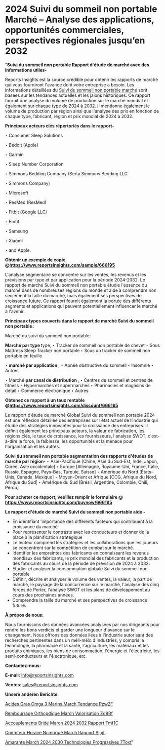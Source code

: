 # 2024 Suivi du sommeil non portable Marché – Analyse des applications, opportunités commerciales, perspectives régionales jusqu’en 2032

"<strong>Suivi du sommeil non portable Rapport d'étude de marché avec des informations utiles-</strong>

Reports Insights est la source crédible pour obtenir les rapports de marché qui vous fourniront l'avance dont votre entreprise a besoin. Les informations détaillées du <a href=https://www.reportsinsights.com/sample/666195>Suivi du sommeil non portable marché</a> sont basées sur les tendances actuelles et les jalons historiques. Ce rapport fournit une analyse du volume de production sur le marché mondial et également sur chaque type de 2024 à 2032. Il mentionne également le volume de production par région ainsi que l'analyse des prix en fonction de chaque type, fabricant, région et prix mondial de 2024 à 2032.

<b>Principaux acteurs clés répertoriés dans le rapport-</b>

‣ Consumer Sleep Solutions

‣ Beddit (Apple)

‣ Garmin

‣ Sleep Number Corporation

‣ Simmons Bedding Company (Serta Simmons Bedding LLC

‣ Simmons Company)

‣ Microsoft

‣ ResMed (ResMed)

‣ Fitbit (Google LLC)

‣ Emfit

‣ Samsung

‣ Xiaomi

‣ and Apple.

<strong><b>Obtenir un exemple de copie @</b></strong><a href=https://www.reportsinsights.com/sample/666195><strong><b>https://www.reportsinsights.com/sample/666195</b></strong></a>

L'analyse segmentaire se concentre sur les ventes, les revenus et les prévisions par type et par application pour la période 2024-2032. Le rapport de marché Suivi du sommeil non portable étudie l'essence du marché dans de nombreuses régions du monde et aide à comprendre non seulement la taille du marché, mais également ses perspectives de croissance future. Ce rapport fournit également la portée des différents segments et applications qui peuvent potentiellement influencer le marché à l'avenir.

<strong>Principaux types couverts dans le rapport de marché Suivi du sommeil non portable :</strong>

Marché du suivi du sommeil non portable:

<strong>Marché par type </strong> type,
‣ Tracker de sommeil non portable de chevet
‣ Sous Mattress Sleep Tracker non portable
‣ Sous un tracker de sommeil non portable en feuille

‣  <strong> <strong> marché <strong> par application </strong> </strong> </strong>,
‣ Apnée obstructive du sommeil
‣ Insomnie
‣ Autres

‣  Marché <strong> par canal de distribution </strong>,
‣ Centres de sommeil et centres de fitness
‣ Hypermarchés et supermarchés
‣ Pharmacies et magasins de détail
‣ Commerce électronique
‣ Autres

<strong><b>Obtenez ce rapport à un taux rentable @</b></strong><a href=https://www.reportsinsights.com/discount/666195><strong><b>https://www.reportsinsights.com/discount/666195</b></strong></a>

Le rapport d’étude de marché Global Suivi du sommeil non portable 2024 est une réflexion détaillée des entreprises sur l’état actuel de l’industrie qui étudie des stratégies innovantes pour la croissance des entreprises. Il définit également les principaux acteurs, la valeur de fabrication, les régions clés, le taux de croissance, les fournisseurs, l'analyse SWOT, c'est-à-dire la force, la faiblesse, les opportunités et la menace pour l'organisation et les autres.

<strong>Suivi du sommeil non portable segmentation des rapports d'études de marché par région-</strong>
‣ Asie-Pacifique [Chine, Asie du Sud-Est, Inde, Japon, Corée, Asie occidentale]
‣ Europe [Allemagne, Royaume-Uni, France, Italie, Russie, Espagne, Pays-Bas, Turquie, Suisse]
‣ Amérique du Nord [États-Unis, Canada, Mexique]
‣ Moyen-Orient et Afrique [CCG, Afrique du Nord, Afrique du Sud]
‣ Amérique du Sud [Brésil, Argentine, Colombie, Chili, Pérou]

<strong>Pour acheter ce rapport, veuillez remplir le formulaire @   <a href=https://www.reportsinsights.com/buynow/666195>https://www.reportsinsights.com/buynow/666195</a></strong>

<strong>Le rapport d'étude de marché Suivi du sommeil non portable aide -</strong>
<ul>
  <li>En identifiant 'importance des différents facteurs qui contribuent à la croissance du marché</li>
  <li>Pour représenter le contraste avec les conducteurs et donner de la place à la planification stratégique</li>
  <li>Le lecteur comprend les stratégies et les collaborations que les joueurs se concentrent sur la compétition de combat sur le marché.</li>
  <li>Identifier les empreintes des fabricants en connaissant les revenus mondiaux des fabricants, le prix mondial des fabricants et la production des fabricants au cours de la période de prévision de 2024 à 2032.</li>
  <li>Étudier et analyser la consommation globale Suivi du sommeil non portable</li>
  <li>Définir, décrire et analyser le volume des ventes, la valeur, la part de marché, le paysage de la concurrence sur le marché, l'analyse des cinq forces de Porter, l'analyse SWOT et les plans de développement au cours des prochaines années.</li>
  <li>Comprendre la taille du marché et ses perspectives de croissance future.</li>
</ul>
<strong>À propos de nous:</strong>

Nous fournissons des données avancées analysées par nos dirigeants pour rendre les bons verdicts et garder une longueur d'avance sur le changement. Nous offrons des données liées à l'industrie autorisant des recherches pertinentes dans un méli-mélo d'industries, y compris la technologie, la pharmacie et la santé, l'agriculture, les matériaux et les produits chimiques, les biens de consommation, l'énergie et l'électricité, les semi-conducteurs et l'électronique, etc.

<strong>Contactez-nous:</strong>

<strong>E-mail:</strong> <a href=mailto:info@reportsinsights.com>info@reportsinsights.com</a>

<strong>Ventes</strong>: <a href=mailto:sales@reportsinsights.com>sales@reportsinsights.com</a>

<strong>Unsere anderen Berichte</strong>

<a href=https://www.linkedin.com/pulse/acides-gras-om%C3%A9ga-3-marins-march%C3%A9-tendance-pzw2f/>Acides Gras Omga 3 Marins March Tendance Pzw2F</a>

<a href=https://www.linkedin.com/pulse/rembourrage-orthop%C3%A9dique-march%C3%A9-valorisation-zd8bf/>Rembourrage Orthopdique March Valorisation Zd8Bf</a>

<a href=https://www.linkedin.com/pulse/accouplements-%C3%A0-bride-march%C3%A9-2024-2032-rapport-tmf1c/>Accouplements  Bride March 2024 2032 Rapport Tmf1C</a>

<a href=https://www.linkedin.com/pulse/compteur-horaire-num%C3%A9rique-march%C3%A9-rapport-sjujf/>Compteur Horaire Numrique March Rapport Sjujf</a>

<a href=https://www.linkedin.com/pulse/amarante-march%C3%A9-2024-2030-technologies-progressives-7toxf/>Amarante March 2024 2030 Technologies Progressives 7Toxf</a>"
